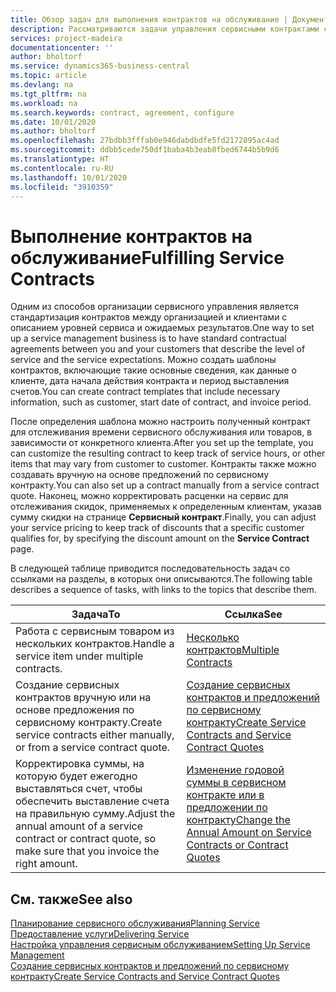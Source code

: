 ```yaml
---
title: Обзор задач для выполнения контрактов на обслуживание | Документация Майкрософт
description: Рассматриваются задачи управления сервисными контрактами с клиентами.
services: project-madeira
documentationcenter: ''
author: bholtorf
ms.service: dynamics365-business-central
ms.topic: article
ms.devlang: na
ms.tgt_pltfrm: na
ms.workload: na
ms.search.keywords: contract, agreement, configure
ms.date: 10/01/2020
ms.author: bholtorf
ms.openlocfilehash: 27bdbb3fffab0e946dabdbdfe5fd2172895ac4ad
ms.sourcegitcommit: ddbb5cede750df1baba4b3eab8fbed6744b5b9d6
ms.translationtype: HT
ms.contentlocale: ru-RU
ms.lasthandoff: 10/01/2020
ms.locfileid: "3910359"
---
```

# <a name="fulfilling-service-contracts"></a><span data-ttu-id="15863-103">Выполнение контрактов на обслуживание</span><span class="sxs-lookup"><span data-stu-id="15863-103">Fulfilling Service Contracts</span></span> 
<span data-ttu-id="15863-104">Одним из способов организации сервисного управления является стандартизация контрактов между организацией и клиентами с описанием уровней сервиса и ожидаемых результатов.</span><span class="sxs-lookup"><span data-stu-id="15863-104">One way to set up a service management business is to have standard contractual agreements between you and your customers that describe the level of service and the service expectations.</span></span> <span data-ttu-id="15863-105">Можно создать шаблоны контрактов, включающие такие основные сведения, как данные о клиенте, дата начала действия контракта и период выставления счетов.</span><span class="sxs-lookup"><span data-stu-id="15863-105">You can create contract templates that include necessary information, such as customer, start date of contract, and invoice period.</span></span>  
  
<span data-ttu-id="15863-106">После определения шаблона можно настроить полученный контракт для отслеживания времени сервисного обслуживания или товаров, в зависимости от конкретного клиента.</span><span class="sxs-lookup"><span data-stu-id="15863-106">After you set up the template, you can customize the resulting contract to keep track of service hours, or other items that may vary from customer to customer.</span></span> <span data-ttu-id="15863-107">Контракты также можно создавать вручную на основе предложений по сервисному контракту.</span><span class="sxs-lookup"><span data-stu-id="15863-107">You can also set up a contract manually from a service contract quote.</span></span> <span data-ttu-id="15863-108">Наконец, можно корректировать расценки на сервис для отслеживания скидок, применяемых к определенным клиентам, указав сумму скидки на странице **Сервисный контракт**.</span><span class="sxs-lookup"><span data-stu-id="15863-108">Finally, you can adjust your service pricing to keep track of discounts that a specific customer qualifies for, by specifying the discount amount on the **Service Contract** page.</span></span>  

<span data-ttu-id="15863-109">В следующей таблице приводится последовательность задач со ссылками на разделы, в которых они описываются.</span><span class="sxs-lookup"><span data-stu-id="15863-109">The following table describes a sequence of tasks, with links to the topics that describe them.</span></span>   
  
|<span data-ttu-id="15863-110">**Задача**</span><span class="sxs-lookup"><span data-stu-id="15863-110">**To**</span></span>|<span data-ttu-id="15863-111">**Ссылка**</span><span class="sxs-lookup"><span data-stu-id="15863-111">**See**</span></span>|  
|------------|-------------|  
|<span data-ttu-id="15863-112">Работа с сервисным товаром из нескольких контрактов.</span><span class="sxs-lookup"><span data-stu-id="15863-112">Handle a service item under multiple contracts.</span></span> | [<span data-ttu-id="15863-113">Несколько контрактов</span><span class="sxs-lookup"><span data-stu-id="15863-113">Multiple Contracts</span></span>](service-multiple-contracts.md)|  
|<span data-ttu-id="15863-114">Создание сервисных контрактов вручную или на основе предложения по сервисному контракту.</span><span class="sxs-lookup"><span data-stu-id="15863-114">Create service contracts either manually, or from a service contract quote.</span></span>| [<span data-ttu-id="15863-115">Создание сервисных контрактов и предложений по сервисному контракту</span><span class="sxs-lookup"><span data-stu-id="15863-115">Create Service Contracts and Service Contract Quotes</span></span>](service-how-to-create-service-contracts-and-service-contract-quotes.md)|
|<span data-ttu-id="15863-116">Корректировка суммы, на которую будет ежегодно выставляться счет, чтобы обеспечить выставление счета на правильную сумму.</span><span class="sxs-lookup"><span data-stu-id="15863-116">Adjust the annual amount of a service contract or contract quote, so make sure that you invoice the right amount.</span></span>|[<span data-ttu-id="15863-117">Изменение годовой суммы в сервисном контракте или в предложении по контракту</span><span class="sxs-lookup"><span data-stu-id="15863-117">Change the Annual Amount on Service Contracts or Contract Quotes</span></span>](service-how-to-change-the-annual-amount-on-service-contracts-or-contract-quotes.md)|

## <a name="see-also"></a><span data-ttu-id="15863-118">См. также</span><span class="sxs-lookup"><span data-stu-id="15863-118">See also</span></span>
[<span data-ttu-id="15863-119">Планирование сервисного обслуживания</span><span class="sxs-lookup"><span data-stu-id="15863-119">Planning Service</span></span>](service-plan-service.md)  
[<span data-ttu-id="15863-120">Предоставление услуги</span><span class="sxs-lookup"><span data-stu-id="15863-120">Delivering Service</span></span>](service-deliver-service.md)  
[<span data-ttu-id="15863-121">Настройка управления сервисным обслуживанием</span><span class="sxs-lookup"><span data-stu-id="15863-121">Setting Up Service Management</span></span>](service-setup-service.md)  
[<span data-ttu-id="15863-122">Создание сервисных контрактов и предложений по сервисному контракту</span><span class="sxs-lookup"><span data-stu-id="15863-122">Create Service Contracts and Service Contract Quotes</span></span>](service-how-to-create-service-contracts-and-service-contract-quotes.md)  
